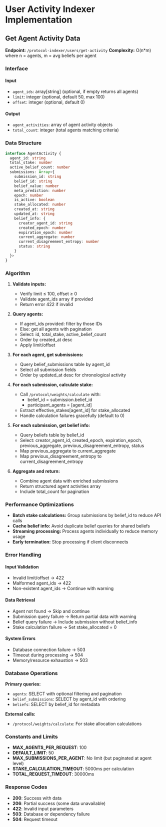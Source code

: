 # User Activity Indexer Implementation

## Get Agent Activity Data

**Endpoint:** `/protocol-indexer/users/get-activity`
**Complexity:** O(n*m) where n = agents, m = avg beliefs per agent

### Interface

#### Input
- `agent_ids`: array[string] (optional, if empty returns all agents)
- `limit`: integer (optional, default 50, max 100)
- `offset`: integer (optional, default 0)

#### Output
- `agent_activities`: array of agent activity objects
- `total_count`: integer (total agents matching criteria)

### Data Structure

```typescript
interface AgentActivity {
  agent_id: string
  total_stake: number
  active_belief_count: number
  submissions: Array<{
    submission_id: string
    belief_id: string
    belief_value: number
    meta_prediction: number
    epoch: number
    is_active: boolean
    stake_allocated: number
    created_at: string
    updated_at: string
    belief_info: {
      creator_agent_id: string
      created_epoch: number
      expiration_epoch: number
      current_aggregate: number
      current_disagreement_entropy: number
      status: string
    }
  }>
}
```

### Algorithm

1. **Validate inputs:**
   - Verify limit ≤ 100, offset ≥ 0
   - Validate agent_ids array if provided
   - Return error 422 if invalid

2. **Query agents:**
   - If agent_ids provided: filter by those IDs
   - Else: get all agents with pagination
   - Select: id, total_stake, active_belief_count
   - Order by created_at desc
   - Apply limit/offset

3. **For each agent, get submissions:**
   - Query belief_submissions table by agent_id
   - Select all submission fields
   - Order by updated_at desc for chronological activity

4. **For each submission, calculate stake:**
   - Call `/protocol/weights/calculate` with:
     - belief_id = submission.belief_id
     - participant_agents = [agent_id]
   - Extract effective_stakes[agent_id] for stake_allocated
   - Handle calculation failures gracefully (default to 0)

5. **For each submission, get belief info:**
   - Query beliefs table by belief_id
   - Select: creator_agent_id, created_epoch, expiration_epoch,
           previous_aggregate, previous_disagreement_entropy, status
   - Map previous_aggregate to current_aggregate
   - Map previous_disagreement_entropy to current_disagreement_entropy

6. **Aggregate and return:**
   - Combine agent data with enriched submissions
   - Return structured agent activities array
   - Include total_count for pagination

### Performance Optimizations

- **Batch stake calculations:** Group submissions by belief_id to reduce API calls
- **Cache belief info:** Avoid duplicate belief queries for shared beliefs
- **Streaming processing:** Process agents individually to reduce memory usage
- **Early termination:** Stop processing if client disconnects

### Error Handling

#### Input Validation
- Invalid limit/offset → 422
- Malformed agent_ids → 422
- Non-existent agent_ids → Continue with warning

#### Data Retrieval
- Agent not found → Skip and continue
- Submission query failure → Return partial data with warning
- Belief query failure → Include submission without belief_info
- Stake calculation failure → Set stake_allocated = 0

#### System Errors
- Database connection failure → 503
- Timeout during processing → 504
- Memory/resource exhaustion → 503

### Database Operations

**Primary queries:**
- `agents`: SELECT with optional filtering and pagination
- `belief_submissions`: SELECT by agent_id with ordering
- `beliefs`: SELECT by belief_id for metadata

**External calls:**
- `/protocol/weights/calculate`: For stake allocation calculations

### Constants and Limits

- **MAX_AGENTS_PER_REQUEST**: 100
- **DEFAULT_LIMIT**: 50
- **MAX_SUBMISSIONS_PER_AGENT**: No limit (but paginated at agent level)
- **STAKE_CALCULATION_TIMEOUT**: 5000ms per calculation
- **TOTAL_REQUEST_TIMEOUT**: 30000ms

### Response Codes

- **200**: Success with data
- **206**: Partial success (some data unavailable)
- **422**: Invalid input parameters
- **503**: Database or dependency failure
- **504**: Request timeout